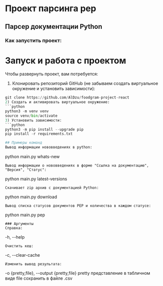 # Проект парсинга pep
## Парсер документации Python

### Как запустить проект:
# Запуск и работа с проектом
Чтобы развернуть проект, вам потребуется:
1) Клонировать репозиторий GitHub (не забываем создать виртуальное окружение и установить зависимости):
```python
git clone https://github.com/AlDzu/foodgram-project-react
2) Cоздать и активировать виртуальное окружение:
```python
python3 -m venv venv
source venv/bin/activate
3) Установить зависимости:
```python
python3 -m pip install --upgrade pip
pip install -r requirements.txt

## Примеры команд
Вывод информации нововведениях в python:
```
python main.py whats-new
```
Вывод информации о нововведениях в форме "Ссылка на документацию", "Версия", "Статус":
```
python main.py latest-versions
```
Скачивает zip архив с документацией Рython:
```
python main.py download
```
Вывод списка статусов документов РЕР и количества в каждом статусе:
```
python main.py pep
```
### Аргументы
Справка:
```
-h, --help
```
Очистить кеш:
```
-c, --clear-cache
```
Изменить вывод результата:
```
-o {pretty,file}, --output {pretty,file}
pretty представление в табличном виде
file сохранить в файле .csv
```
